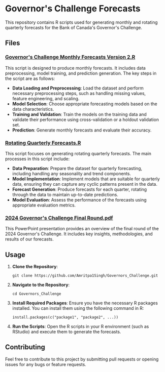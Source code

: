 # Governor's Challenge Forecasts

This repository contains R scripts used for generating monthly and rotating quarterly forecasts for the Bank of Canada's Governor's Challenge.

## Files

### [Governor's Challenge Monthly Forecasts Version 2.R](https://github.com/Amritpa1Singh/Governors_Challenge/blob/main/Governor's%20Challenge%20Monthly%20Forecasts%20Version%202.R)

This script is designed to produce monthly forecasts. It includes data preprocessing, model training, and prediction generation. The key steps in the script are as follows:

- **Data Loading and Preprocessing**: Load the dataset and perform necessary preprocessing steps, such as handling missing values, feature engineering, and scaling.
- **Model Selection**: Choose appropriate forecasting models based on the data characteristics.
- **Training and Validation**: Train the models on the training data and validate their performance using cross-validation or a holdout validation set.
- **Prediction**: Generate monthly forecasts and evaluate their accuracy.

### [Rotating Quarterly Forecasts.R](https://github.com/Amritpa1Singh/Governors_Challenge/blob/main/Rotating%20Quarterly%20Forecasts.R)

This script focuses on generating rotating quarterly forecasts. The main processes in this script include:

- **Data Preparation**: Prepare the dataset for quarterly forecasting, including handling any seasonality and trend components.
- **Model Implementation**: Implement models that are suitable for quarterly data, ensuring they can capture any cyclic patterns present in the data.
- **Forecast Generation**: Produce forecasts for each quarter, rotating through the data to maintain up-to-date predictions.
- **Model Evaluation**: Assess the performance of the forecasts using appropriate evaluation metrics.

### [2024 Governor's Challenge Final Round.pdf](https://github.com/Amritpa1Singh/Governors_Challenge/blob/main/2024%20Governor's%20Challenge%20Final%20Round.pdf)

This PowerPoint presentation provides an overview of the final round of the 2024 Governor's Challenge. It includes key insights, methodologies, and results of our forecasts.

## Usage

1. **Clone the Repository**:
    ```
    git clone https://github.com/Amritpa1Singh/Governors_Challenge.git
    ```

2. **Navigate to the Repository**:
    ```
    cd Governors_Challenge
    ```

3. **Install Required Packages**: Ensure you have the necessary R packages installed. You can install them using the following command in R:
    ```
    install.packages(c("package1", "package2", ...))
    ```

4. **Run the Scripts**: Open the R scripts in your R environment (such as RStudio) and execute them to generate the forecasts.

## Contributing

Feel free to contribute to this project by submitting pull requests or opening issues for any bugs or feature requests.
